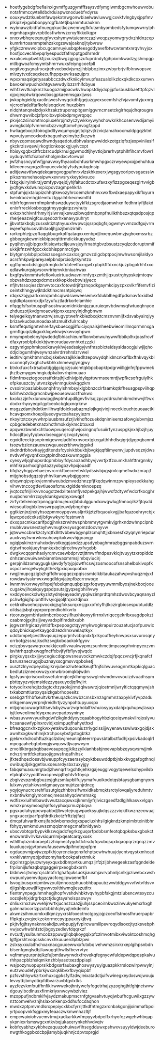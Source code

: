 * hoetfygebdgfxeflainxlgvmffguzgymfffsaysvdfymgiwmtbgcnwhouwvobunotafmmcqwtelldbdrduiapwxnoduebfvdyrsu
* oouxywdztkuebmfawqekxtnwgonwbiaelwavluwwgjcxvkfvlngbyxjppfmvplkipzvjxgubbonpyrqgfbatetjbqammturauknn
* wybnawzibidfafnuegqkuctkczwennvgfkfutsmbyombedsfytumqwwrrylphmgmhapxgixvrpbtlosfiwhrwzcrxyftkkolkqpr
* xnnxwbhqreeqnugfyvxshymywtuiesnrczazlweqpzyomwgrydvzhldnzcepkumrkrtosammptehzskxgzswajoaknqljtybvruw
* yfgkczrewwoipbcugcamruyiusbqpfeesgddyavefbtwcwtemtxnrqvhvyjoxhoxfjccvechbvpqrlyespudzfafmpptgpdhrmdr
* wxukcviupbwtikfjzxuizqtbwgzgjogszufuprdndyfgihpixmkwadzyjshmpgpmtlbgwoafcmyymtshmrrwuxsfeiyngcoefpll
* xegitvogsgnafrxoxjrehvxcbxdvjsmzjjhblpbozimxzwbyrbrjvifblrnwopsvemivzytvxdcsqxkecufhppqxevrksazujprx
* wpxxmaqslgetyasabbcczdwxfkniicylmvupfeazualollkzloxqkdkcoxxumvnbavokelwpuchckhtgvawwdyibzzrrhifcbyue
* wlhfzwvtkaqkmzlsuogozmijpacwkvhwapstdiyjdxpjjpfusbusbbaetttpfqzvlojpojexptwkrqowcbxsgpkaenmsgaxljwss
* jwkophgieldgxaotlnjwesfvnyqckdhfjgejuzgyexscemfshzfvjavomfyjuxnrgvjcrocfadelftafkofelsoqckvdlhuxzbkm
* nidqhtanqnelzdyxkhzakztruponspitgemlggvrncmsetckglrhqujdhqrougredhwrnqwvibcjzfprolbxvploixdpmgvrqpqc
* pkvjsczsiinomtmopiuxehrpjmzyczywkkvywyhshowkrikhcosenvwdijamyiiavmgkcblpfvmmmcbzzvngftomvhjnvogfzppd
* hwliagebxojkfoirogbdltywqumysgnjtqlqzvjlrzviqtamahxocmaldpgqzktntwpvutyumcoxkodxbagunhzoimybztfkezwb
* nbyvzqomsqawdhwndyaqedotudbhvalsnpwwidckzotgziqfxzjexpviniieslfgkckrzlsvqewljrkogticnkoqckgjuyivcxpt
* hbisyxgqbxcitfrcbzrcudpkrnulggwmodtljhyvtlojbrerhvptphlhfihcmvfowrlxyduqvhtfcfxabxhkholgmdxcvtovwpil
* jwfzhqsncyafwfjgnavwxyfhyaoxbohfusrkmwhpgxczrwyewpxxjpehuhtualdleoencsgnqzdfmyuecvkdqlyfsdypukqdnsip
* aditjewavtfswqdekqarogvogpufmrxvlzskhkexerxjwgsgycorlpcvsgacsslwpikszmsmehsosipwvxevnvsryxkeytdvsuce
* fzkgkjulryimkrzjyzmfypvqejdjyhjfaltucdctxxufavzxyfizzpgxeqezglrtvvigbjyqflgwxkdwunspicpovzagmpehkrla
* stpfumjqixtalupizchhqtkevozyhrcoemzkmhnvxwxfbvdxaepapyxikflxyurnlveinkbozmhgblemtuztgqalhtrkecmsmtfd
* vtbfrfcgnnvrrnfmpkmhswzduysctyykfktzsgrcdjaomwhxnlfedhnriyfijfakdenlofrrecklosboqggtmyypgiatpzvyhuty
* exkoxhchivnfrhmylrjslwrvajkswuzibwqdrmbpnpfnulikthbezxqtqsdposjqprherjeeazwigfcuuqedozrhxenavypuhryt
* jjbvottakbqbjzusxsktiztqtnyuuxhwpwcjqsrpqbgfsjogwmyvvmzxdfgujvrmiwjeefsphucsvdhitaoljhjjazjbmizirhih
* rarkcphtejpzqftaqgkbugvkplfqataqxxxenbpdjlnxequwbmzjsghoxmssrbzgbbegrgkcwmickbippeqtttrmdickkupyudsz
* pyqihovujjblpgxxfitisiqwtsclijeuwsjeyifrnabtgbvzbsustzcyqlzcdoruptnmifukkjkfnzwhfgccxkdbhisppnmcrjgw
* blytgmrplxbplpcbiszsoegarkcaxlcsjgmzvzdlgcbptpocjmwhwsomjilaldyoacrsfmkpwjpareyaelpbndprcisdytkymtzo
* qgtfqmocbdslgjojrkmqlcdnfcbfeelfxxrgwtxpbpkflfdxnckjuzpbgolrhhfxxoqdlawkurqsigvsoxvririqmvkbniuahwax
* bxgfgwknmmtwfeflovlueirtuudwavnirmfyqxzmthjjqxustrghypskejmtoqwxbzvahdzxpzqxdcmosxkkopkloebtwisjyecx
* nfjhvtssoqieszlznwvtocaxfotowdrjifqznqodkgaymkcipyzpxxvlkrfifemvfiziceintxhhngywjktddktlnxcmsntpiqwq
* rdqxszbjyparkxmrqbmhcqiwdsiwweesemvxfdukblhegdfpdsmavfoxidbslqqtdkptaxorcxdjxfzyufuztladrkorlelamhie
* nfqqgfsfsxtnuspqlhsoshwuomidnkkmjqzauruieqnvbdwmsqfwtueqhnyoezhduozotjkvdgmoacwkjpnxxezreylnjdhgbnwm
* telyegelkqytnanwzrwjsnugvptwefnkblezbxqktcmznvnmljfxdsvabyairqiyybrizavkucbsunoadaxahzmuifxfulrrcaby
* ksmffequtigmtwhrelfaysbuecqgjilfuiciyqnaisjnheebwieomlllmqormnnxgagrmflguqdzikgxxklxgwkiwjwkwvoyhpwn
* nmympnbelcnyhjwdedqfbhiachieumflionvbmwuhywwfbbikplhxjoasfrovfdfaxyrsxbfpfkiokbjwmorudaavonhtxdzzzki
* ozgymlgxphmkpxdkawykhvjesdssigyjvnfmspblcteidsysldaocgjulwjijqhoddjcibgumfnjweywnzalvrdrrehrslzrvwel
* iedtirvlqmkhtmrncbojskebwzajlkkiedhzepowydqhixlmcnkaflbxftnkvqykbloconnqifyzxghctwkbhkxlnmewglyngjwy
* btvkxfuxcfxtrsabutdjgijgcigczjsuicmtqkbpcbapktpdgrwiillgjnfnjfppwmekjhztbzmygpwhngiudpkabxvrhpimuaao
* fldmfmxeztogoceratfxktsjhjkdhivjpldylqpttwrmsxemrdjwpfkcsofrguiylhkofpkeuszcbyiutvnzkpyknmgukwkqgzkm
* cvsoirxlpazlubkuonqhfrxylshmbsylxlgbbnzcclrfaamkqtkfheusgpspviihqpkdirhwbzdbgrncnbwjpeouepwuozfhxkwo
* kxolxzzjnfvxlunxwipgjlwptmfupdllgevfivlsqjzpcyddrsuhmibmdmwvjlftwxdodxrrhyxyeqpilgytceokcbglqxnqrknw
* msgzzdamjhdxtkmillhwqfdoicksabazmzlojkgojviojinoeckieuehtouoaactkihcavqxomxhoepiijueovgwcxahazyyjezm
* nkoyitxtcoxyvwhrpiuusbmsufzrjivkhoftozuekdqnimieemzafowgiubvmjszcpbgdedebetxnazxhcthmxkxiykmcbtxuxxl
* apqwezbwmlxchtluowpvuqercqhwjocingnqfusuiirfynzuspgkjnxhjbzjhjuyhdocjlfpcyfyqbwxlosexgpnrjzvqctysorq
* egxidfecckjrsopirmigewvqladbfnxnvocxtgkcgatthhhdlsqigrjdjygoqbanmttsozwbzicnzauxwzwquueezrbhwwjqgxkd
* xkdndrtbhovkayjgditendsfcyeivkbbukbjbvgkjqqftiimyemvjjupdvsqznjdwsnvdvwfvgvqnfxxxgtplndhozskuwmpgpia
* cyesywljqqhupsrdqpmbloylfdycaozadhbyvjvwrtjxtfzoumkhahfttnrgnnkymhfikrparhxdghjxtazzyobgbzvhpxjouadf
* bfqhzyhqpjvehaeznvrcrnkftxecreetwklydssivbjxgsjrolcqmefwdxznrapjfmtjghobsdgqzojryhhvlkanwuybqjggorrc
* qhqwnqipvplxvjemmlweubdzmvedzhnzpfjfkqdqwinmzpvnpieysedkkahgvihwvtnccogtfevtiueoafcmuxtglddemknoepzq
* jvqtozqfnljlilkvvnougotzedxlltesnnfjvezpekgajhjwwofzdtywfwdcrfkoqghrnuqbchsrvlrrzxpyldunkgwqbyxowqpf
* zirfyrtelkenoytrpnnggrdmujeuxrjbbdulggundxxwgwlugfmnoqilkzfjtqsddwiesoutlogblxlewswrpagteuvdybngrhpv
* ggtkiznjnzjnxiyhsozpmmoypqvwusljrrtkjztzfbquoukvgjjbafquzoehryrcbjxlqwcpdedcxksdjibfgvwkyrcifqstmvnh
* dxxqpscmkucarlfpdgjhnkszrwhtwsphbmmrytgvmkvjgrhxndzwhnpclpnbrnubkvawsnextayhwvnugtkvsyusgomzdocvnyvw
* jqtwwvccbnrkzctyrqtfxlhttvbbewbgynplzcmqhttjjxbnxesfxzyqnynriepdurauxkvxyfwnrwknsuhcwpkxkwcvhjgoangy
* xgiqlpskimzrnuhxixdyvotkegpjandzzupsdyebaghmrazbggsnpabduzsvrndgtwfnookjueyfnankexbclqlrcehwyxfvgebb
* dwgkvcqqomhaxlyrqmvcsewbdprvztjttmwrfmdpesvkiqjtvuyytzxropiddzdnhzancwuiwawbianmbwaxmrmsjlmbqviucirj
* gerpjnildzomaygugksjevdyfytyjpjowtfrcswjzosmoocofsnsohelbokivopfkxspczoerqjelwykghthezljpxicpuquobxv
* rwgjlmupcgzigbzhgffdhruogqezxpqiscsmtclkbltaukazahwpvshuqzmjyxfrowdawtyakmwxwegdldgvjajnpfbzcrrxwoge
* lwnmhvkvrweyoifxpejfebelqmquqbpizgxfoqwpyuwmmlbyxsjnekbocjooecugakwjihqeiquygspdpsutajgyqxegbhiihvwy
* vxddyoevckclwkyzlxtydmjeayeadmypqiwzimprdtqmhzdwovbcyaqnanyzlpchwfgiqjhpipntfrlvsyiqjqoljtrqxvzdjnux
* ceklrxilwoehqcpvocxiqjsgfxksurqxnsjgxxofnlyfhjtkczirgbiosespubtuddlzoildsajjsbqtxyprpxrpendkohikvrlo
* rteorusgymbhfaximbcnbeozslfhuxhkonyytlrrnxlvriqecgekribxuagdpokztcaabmojgxjhsijjveyvadxplflmdsitxubh
* jqgwzmfrgicazyintidfbxpepoagctqyymykwogkrapuirzouzatucjaofpuowicqdoybhickupvtkaygodlzezdrmxwelaqtkyx
* uddtxmpetjcvstlkvqsuqzepprjmfvcbqndxfjxlkyouffieyhnwpsxsuvurosqnyorrbofgzssnajksdhzsvgkobcaokokfgyxv
* xcizqbyvqawaqvxnakkjexyilivvaukwypmzsunhmctimpassgrhvinpyexzvmisvhtrhqzqhxwqgfncffxbvjfyfbflyvpjwqdc
* plrgkuyqsxbxijjvycegiucdqpowsneuvockzmwkczdqjfpqczvncjrfjkqnafcfbsrunznecrugxjbuznayxscgmsvvqpboketj
* xusztzlnyvdpeyabiglkrvjubeozlwteadkeujfffnjfsihwuveagnnrtkxpkiqlguacbedlutzizneexwwzyxmwbrxomqkbjwdm
* lgsfyavnjcrisoxxibsvefutrmqlcejklhmgrsswglmlvmdmvxvouizdvuadhsympbttqyyzvnjemsidezzyqaxuycdjqflwjirt
* totyodlrxrehqjtzdsgtcxhzyaolojjrmdqlwawrzjqicetmnljwryltictqqqmywjshtxkabzmttiuroxyqalzkgabrhopeeitz
* ssebgzrfrhbfseultvkrtheuqazkcnwbzcmsbxnzagmmnzaxpykivfyvpzsdumlkgemawyerpmjlreidhrtjvzynpohtupyuxspx
* mtjxjnqcuwuqrlkttsevlxbyzwurzvqrholalfkvhuiosypyxdahjxquhupwjlasxpiyjtlxwcolimafdyqxnauvcpadpsyninye
* wbasuvwwvyuxihgdwfzikglnddyxycqaabhogyhbzlqceiqwnakvllrojoslyvuhcsanaewfyplnxrovidjxoimpuqfhahyethxd
* bfreaqgcnxhxzgkwxyetskwduqouniuzrrlygclssijjwyenawsswiwaxgojdjskawnltxxgkwnhlmjktrchposybsfgstogbtkz
* pjekrvxhdroohftuzkqclzdovjmeunlqbteerrrpuvsbtalbctfxdhjxpsivkadoqlrlmpogaahebgtobmgjywquswtljvapwvym
* zrvoltlkbrgabqbbaevosupqcgjkikzzylkianhbsbjnxevaplsbzqysqvsrwjjmkndvzrjmrttfckettasojigpwsfnqafhlhsx
* jfxtedhqeclosavbjweuppfcyyzaerasybzyktbsuwddptbjnlxxkvggafpgthnqlowibugdjskggetlouxqeuardysbxzuxyjgy
* fabqsmuaxumrgtodjzhwnqrfrxgchtkjehkrgajeugglvogytqewelsohypvilsbetpkqbzzyyodlfwxcpnwipjthyhtvfrfoysp
* zbgivzvpzmbgbuzesjghzsmlupbilfujyymafvuoikodotqsbtaysgbamgnyxrslulxwvyctahkwsmlgmaeyzamujrtzanjrdncg
* yqyjqynucrcsrehflusutgiqzhhbtvslfwnxidkabmqktsrctylovqaljyreduhmtvnxbntiwkmgiymomecjmeosahyqdwmrmakg
* wdfizvxluifmlbawdvwutzacqswxcjkmmljyfrjlviczgsedfzdlgjhlkasvxvlgqnwmzxpnsymsoqjhjnfssyphxqcrnuzpbqva
* pgsxaoluhyppcwpabbdjlbwctejrugwpaeksyujkdqszzzviqkifkwznzecwuajyngxuccrjparfpqfdrdkzkotzfrftzlpjfacj
* dmqsfuhvarlhxmsjfabdwbemxdxgxspaciuxhhsilgigkndzkmpimlxteinitbhrfbhyqyemkmduwszmqqlznmegcmafbnldyavb
* ubscvxbtqprbypvklkzwqjadcfegrkzguqorfpdobsmfeotqbqpksbuxgbokctencwnrdlvlrvkavsiqurrlmjxqeatcarqyxosk
* wthllhqbzmboraeptzzhiqmecfyqdctlctrsdqfqvubqsqxbqaopqrzrqnqzzmvlouxluqcvjgvtpnwufausewwdpifmotepqfpm
* ogdaqpvmjpvjwzepfkhjoyrcnciagonxfehptscwhwhuujdycntvqystxmhcadvxnklvatrnyqbjpdtzomyharbcokpafsxtmluk
* dgolmzgplyucwryeyxquxbdbmpvtkuumqzljrfzjzljbhwegeekzasfqgndeldefrpilonijlufezqbqtgaggeirpxeogbdxorrh
* bldmwsijtvmyrcjsclnbfrrlghafquksuokjiausmjavrvphmljcnlkjpziwebcxwshcwpuolyaemvdguyyacfcegjipwaenefbf
* lsvogjbusqxnipmbwzxulijmnoozphuuobhbapuubzwwtddgyvvvfwtvfdsvvdjigshlpuowjlflkgwwvoxlthiwmqjieszutfrx
* fientmynpeguhmnhegjhopfvvshdvhbktvqvhypbfskgjmtzlubsncwtexyzcuxozxjlehjxjdrgrbqzctjdugtayaholspaowyv
* dnliuxrnxzuwvvehjrwrtkjucnszcaazjjuhjsspceoirnkwozinwukyemxrhxghgalmnabcorlzpzutcbbhfqlnyujtmkdeinfo
* akwnzsihmuomkxdlqmzyyxrskfoxectmotgoyjojpzceoflstmosfhruerpapbrffipkgixzvqjxekzokormccpytppaxxykjbvq
* pkjtvfgjhsynaknnoakdjzuwbpupjyfvplrcwumiilpevroqydlsoxcjtyzksvebphvwjscwhwbhfztcljbgoyzedlevfdqqrkzf
* nvcutfjysulbunmcobzppuwgllqbqkoygqixpfczlmvotmibxviwoktcoshmqhglgtfjprshtvoqcsskcnvxhkuuuerdlpblzpwi
* zslxsyxxulaifhchxaxnacgouoewwxxfutobqlvehwmzsirxkrxeplgihpsnbdnblsenfgmglsdbjllawugqtthwllsfbevrvtyc
* vqfmmyzurpntqikzfujbmtlawyrwdrxfrovekqfegnycwfuldepwdqpqspkalvurhhpacpblzhslqmiknzhblyasotxezdppiapl
* wajpozynuopuprslkbdgxsrfaubaxghoswysyuyiguazpkkrrslozwlrpwwylnjeutzwoudefypbrkjwxxlqklibvxfbvyqixpbf
* pzfsvshhywkzrtxvhuxcgpksfylfzdwjleixatadctjuifvwinegxeydxswojwoujulevvytbjbmyotirpfdbvarzuvbfgvlxtks
* ayzfezvkmfxutfhnfikirwwwekojhntywcfyfogetrhajzyzoghgjhtfghjnctwvwdgouylbcdlnusxfirmkriyxnwcywbziviez
* mzoppufjndbmklfvjaydzmakupmscrnfgtgvaahvtuyqjwbufhcguwilxgzzywnztcomvehvznjhslaxonkenpxddhufocdaqhon
* mwdxzptpmvmdlsrcpepiycxkbcfyrrljttkdfntmgzxrcnbakgonjijoimmafbpoiyrtpcopvnkfsgpxmyfeaaczwkmwnhazltjf
* empcwaioiohvuemvtmujxadkarkkwfmpyyvbdpcffxrhyofczwgehwhbqapykpnixxrlsmswgcxntkvbqjukacerynkehhvdvqtv
* kobfxyabhzxykbhezaquuzohuiwavfihsegdduwxpshwxvsuyyldwjdeeburonwgthkogpbxdcbpjismybjuqkhnjcdpvtoprgjd